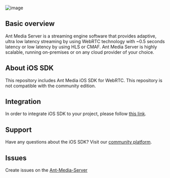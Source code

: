![image](https://user-images.githubusercontent.com/54481799/95862105-16cb0e00-0d6b-11eb-9087-88888889825d.png)

## Basic overview

Ant Media Server is a streaming engine software that provides adaptive, ultra low latency streaming by using WebRTC technology with ~0.5 seconds latency or low latency by using HLS or CMAF. Ant Media Server is highly scalable, running on-premises or on any cloud provider of your choice.

## About iOS SDK

This repository includes Ant Media iOS SDK for WebRTC. This repository is not compatible with the community edition. 

## Integration 

In order to integrate iOS SDK to your project, please follow [this link](https://resources.antmedia.io/docs/ios-sdk).

## Support

Have any questions about the iOS SDK? Visit our [community platform](http://community.antmedia.io/).


## Issues
Create issues on the [Ant-Media-Server](https://github.com/ant-media/Ant-Media-Server/issues)
